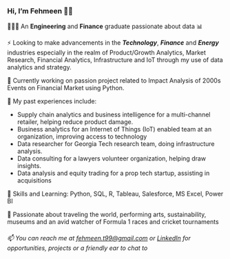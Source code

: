### Hi, I’m Fehmeen 👋🏽
👩🏽‍💻 An **Engineering** and **Finance** graduate passionate about data 📊

⚡ Looking to make advancements in the _**Technology**_, _**Finance**_ and  _**Energy**_ industries especially in the realm of Product/Growth Analytics, Market Research, Financial Analytics,
Infrastructure and IoT through my use of data analytics and strategy.

🌱 Currently working on passion project related to Impact Analysis of 2000s Events on Financial Market using Python.

👀 My past experiences include:
   - Supply chain analytics and business intelligence for a multi-channel retailer, helping reduce product damage.
   - Business analytics for an Internet of Things (IoT) enabled team at an organization, improving access to technology
   - Data researcher for Georgia Tech research team, doing infrastructure analysis.
   - Data consulting for a lawyers volunteer organization, helping draw insights.
   - Data analysis and equity trading for a prop tech startup, assisting in acquisitions

🧮 Skills and Learning: Python, SQL, R, Tableau, Salesforce, MS Excel, Power BI

💞️ Passionate about traveling the world, performing arts, sustainability, museums and an avid watcher of Formula 1 races and cricket tournaments

###### 📫 You can reach me at fehmeen.t99@gmail.com or [LinkedIn](https://www.linkedin.com/in/fehmeentariq/) for opportunities, projects or a friendly ear to chat to


<!---
fehmeen-tariq/fehmeen-tariq is a ✨ special ✨ repository because its `README.md` (this file) appears on your GitHub profile.
You can click the Preview link to take a look at your changes.
--->
